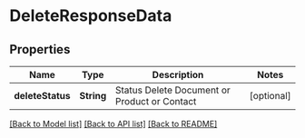 # DeleteResponseData

## Properties
Name | Type | Description | Notes
------------ | ------------- | ------------- | -------------
**deleteStatus** | **String** |  Status Delete Document or Product or Contact | [optional] 

[[Back to Model list]](../README.md#documentation-for-models) [[Back to API list]](../README.md#documentation-for-api-endpoints) [[Back to README]](../README.md)


